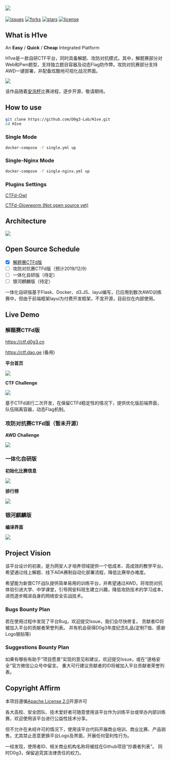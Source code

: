 ![](./docs/img/hive-logo.jpg)
====
[![issues](https://img.shields.io/github/issues/D0g3-Lab/H1ve)]() [![forks](https://img.shields.io/github/forks/D0g3-Lab/H1ve)]() [![stars](https://img.shields.io/github/stars/D0g3-Lab/H1ve)]() [![license](https://img.shields.io/github/license/D0g3-Lab/H1ve)]()

## What is H1ve
An **Easy** / **Quick** / **Cheap** Integrated Platform

H1ve是一款自研CTF平台，同时具备解题、攻防对抗模式。其中，解题赛部分对Web和Pwn题型，支持独立题目容器及动态Flag防作弊。攻防对抗赛部分支持AWD一键部署，并配备炫酷地可视化战况界面。

![](./docs/img/H1ve-Demo-AWD_shrink.png)

该作品随着[安洵杯](https://mp.weixin.qq.com/s/R9u4GFlf_KKt2k0HBwKl4Q)比赛进程，逐步开源，敬请期待。

## How to use

```bash
git clone https://github.com/D0g3-Lab/H1ve.git
cd H1ve
```

### Single Mode

```bash
docker-compose -f single.yml up
```

### Single-Nginx Mode

```bash
docker-compose -f single-nginx.yml up
```

### Plugins Settings

[CTFd-Owl](https://github.com/D0g3-Lab/H1ve/CTFd/plugins/ctfd-owl)

[CTFd-Glowworm (Not open source yet)]()


## Architecture
![](./docs/img/H1ve-Main_shrink.png)

## Open Source Schedule

- [x] [解题赛CTFd版](https://github.com/D0g3-Lab/H1ve/CTFd/plugins/ctfd-owl)
- [ ] 攻防对抗赛CTFd版（预计2019/12/9）
- [ ] 一体化自研版（待定）
- [ ] 银河麒麟版（待定）

一体化自研版基于Flask、Docker、d3.JS、layui编写，已应用到数次AWD训练赛中，但由于前端框架layui为付费开发框架，不宜开源，目前仅在内部使用。

## Live Demo

### 解题赛CTFd版
https://ctf.d0g3.cn

https://ctf.dao.ge (备用)

**平台首页**

![](./docs/img/H1ve-Demo-index_shrink.png)

**CTF Challenge**

![](./docs/img/H1ve-Demo-CTF_shrink.png)

基于CTFd进行二次开发，在保留CTFd稳定性的情况下，提供优化版前端界面，队伍隔离容器，动态Flag机制。

### 攻防对抗赛CTFd版（暂未开源）

**AWD Challenge** 

![](./docs/img/H1ve-Demo-AWD_shrink.png)

### 一体化自研版

**初始化比赛信息** 

![](./docs/img/ADA-config.jpg)

**排行榜** 

![](./docs/img/ADA-scorelist.jpg)

### 银河麒麟版

**编译界面** 

![](./docs/img/ADA-compile.jpg)

## Project Vision
该平台设计的初衷，是为网安人才培养领域提供一个低成本、高成效的教学平台。希望通过线上解题、线下ADA赛制自动化部署流程，降低比赛举办难度。

希望能为新晋CTF战队提供简单易用的训练平台，并希望通过AWD，将攻防对抗体验引进大学、中学课堂，引导网安科班生建立兴趣，降低攻防技术的学习成本，进而逐步精进自身的网络安全实战技术。 

### Bugs Bounty Plan
若在使用过程中发现了平台Bug，欢迎提交Issue，我们会尽快修复。
贡献者ID将被加入平台的贡献者荣誉列表。
并有机会获得D0g3年度纪念礼品(定制T恤、感谢Logo银贴等)

### Suggestions Bounty Plan
如果有哪些有助于“项目愿景”实现的意见和建议，欢迎提交Issue，或在“道格安全”官方微信公众号中留言。
重大可行建议贡献者的ID将被加入平台贡献者荣誉列表。

## Copyright Affirm
本项目遵循[Apache License 2.0](https://github.com/D0g3-Lab/H1ve/blob/master/LICENSE)开源许可

各大高校、安全团队、技术爱好者可随意使用该平台作为训练平台或举办内部训练赛，欢迎使用该平台进行公益性技术分享。

但不允许在未经许可的情况下，使用该平台代码开展商业培训、商业比赛、产品销售。尤其禁止恶意更换平台Logo及界面，开展任何营利性行为。

一经发现，使用者ID、相关商业机构名称将被挂在Github项目“抄袭者列表”。
同时D0g3，保留追究其法律责任的权力。